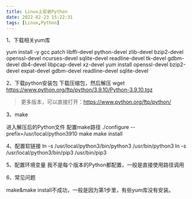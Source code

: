 ```yaml
---
title: Linux上安装Python
date: 2022-02-23 15:22:31
tags: [Linux,Python]
---
```


1、下载相关yum库

yum install -y gcc patch libffi-devel python-devel  zlib-devel bzip2-devel openssl-devel ncurses-devel sqlite-devel readline-devel tk-devel gdbm-devel db4-devel libpcap-devel xz-devel
yum install openssl-devel bzip2-devel expat-devel gdbm-devel readline-devel sqlite-devel

2、下载python安装包
下载压缩包，然后解压
wget https://www.python.org/ftp/python/3.9.10/Python-3.9.10.tgz
> 更多版本，可以直接打开：https://www.python.org/ftp/python/

<!-- more -->
3、make

进入解压后的Python文件
配置make路径
./configure --prefix=/usr/local/python3910
make
make install

4、配置软链接
ln -s /usr/local/python3/bin/python3 /usr/bin/python3
ln -s /usr/local/python3/bin/pip3 /usr/bin/pip3


5、配置环境变量
我不是每个版本的Python都配置，一般是直接使用路径调用

6、常见问题

make&make install不成功，一般是因为第1步里，有些yum库没有安装。

